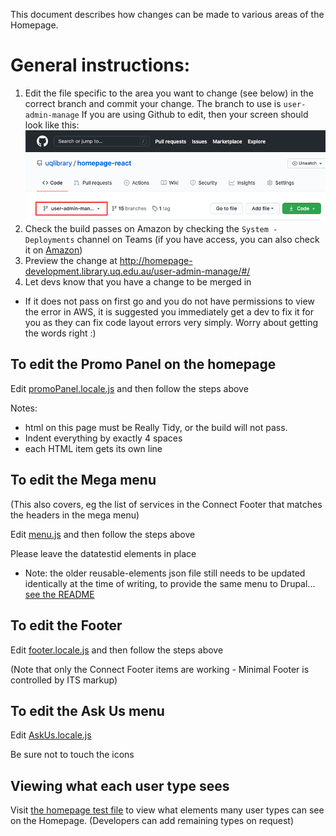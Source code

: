 This document describes how changes can be made to various areas of the Homepage.

# General instructions:

1. Edit the file specific to the area you want to change (see below) in the correct branch and commit your change.
The branch to use is `user-admin-manage`
If you are using Github to edit, then your screen should look like this:
![Demonstrating selecting the UX Services branch](https://raw.githubusercontent.com/uqlibrary/homepage-react/user-admin-manage/docs/demo-user-edit.png "Demonstrating selecting the UX Services branch")
2. Check the build passes on Amazon by checking the `System - Deployments` channel on Teams (if you have access, you can also check it on [Amazon](https://ap-southeast-2.console.aws.amazon.com/codesuite/codepipeline/pipelines/homepage-user-admin-manage/view?region=ap-southeast-2))
3. Preview the change at <http://homepage-development.library.uq.edu.au/user-admin-manage/#/>
4. Let devs know that you have a change to be merged in

* If it does not pass on first go and you do not have permissions to view the error in AWS, it is suggested you immediately get a dev to fix it for you as they can fix code layout errors very simply. Worry about getting the words right :)

## To edit the Promo Panel on the homepage

Edit [promoPanel.locale.js](https://github.com/uqlibrary/homepage-react/blob/user-admin-manage/src/modules/Index/components/subComponents/promoPanel.locale.js) and then follow the steps above

Notes:

* html on this page must be Really Tidy, or the build will not pass. 
* Indent everything by exactly 4 spaces
* each HTML item gets its own line 

## To edit the Mega menu

(This also covers, eg the list of services in the Connect Footer that matches the headers in the mega menu)

Edit [menu.js](https://github.com/uqlibrary/homepage-react/blob/user-admin-manage/src/locale/menu.js) and then follow the steps above

Please leave the datatestid elements in place

* Note: the older reusable-elements json file still needs to be updated identically at the time of writing, to provide the same menu to Drupal... [see the README](https://github.com/uqlibrary/uqlibrary-reusable-components#updating-ia)

## To edit the Footer

Edit [footer.locale.js](https://github.com/uqlibrary/homepage-react/blob/user-admin-manage/src/modules/SharedComponents/Footer/footerLocale.js) and then follow the steps above

(Note that only the Connect Footer items are working - Minimal Footer is controlled by ITS markup)

## To edit the Ask Us menu

Edit [AskUs.locale.js](https://github.com/uqlibrary/homepage-react/blob/user-admin-manage/src/modules/App/components/AskUs.locale.js)

Be sure not to touch the icons

## Viewing what each user type sees

Visit [the homepage test file](https://github.com/uqlibrary/homepage-react/blob/user-admin-manage/cypress/integration/homepage.spec.js#L9) to view what elements many user types can see on the Homepage. (Developers can add remaining types on request) 
